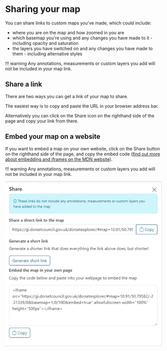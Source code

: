 # Sharing your map
You can share links to custom maps you've made, which could include:

* where you are on the map and how zoomed in you are
* which basemap you're using and any changes you have made to it - including opacity and saturation
* the layers you have switched on and any changes you have made to them - including alternative styles

!!! warning
    Any annotations, measurements or custom layers you add will not be included in your map link.

## Share a link
There are two ways you can get a link of your map to share.

The easiest way is to copy and paste the URL in your browser address bar.

Alternatively you can click on the Share icon on the righthand side of the page and copy your link from there.

## Embed your map on a website
If you want to embed a map on your own website, click on the Share button on the righthand side of the page, and copy the embed code ([find out more about embedding and iframes on the MDN website](https://developer.mozilla.org/en-US/docs/Web/HTML/Element/iframe)).

!!! warning
    Any annotations, measurements or custom layers you add will not be included in your map link.

![Sharing your link - showing the options to copy a link and embed a link](../assets/images/sharing-a-link.png)